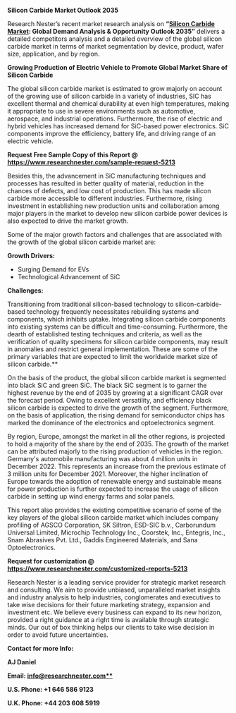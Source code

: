 ﻿**Silicon Carbide Market Outlook 2035**

Research Nester’s recent market research analysis on **“[Silicon Carbide Market](https://www.researchnester.com/reports/silicon-carbide-market/5213): Global Demand Analysis & Opportunity Outlook 2035”** delivers a detailed competitors analysis and a detailed overview of the global silicon carbide market in terms of market segmentation by device, product, wafer size, application, and by region. 

**Growing Production of Electric Vehicle to Promote Global Market Share of Silicon Carbide** 

The global silicon carbide market is estimated to grow majorly on account of the growing use of silicon carbide in a variety of industries, SIC has excellent thermal and chemical durability at even high temperatures, making it appropriate to use in severe environments such as automotive, aerospace, and industrial operations. Furthermore, the rise of electric and hybrid vehicles has increased demand for SiC-based power electronics. SiC components improve the efficiency, battery life, and driving range of an electric vehicle.

**Request Free Sample Copy of this Report @ <https://www.researchnester.com/sample-request-5213>**  

Besides this, the advancement in SiC manufacturing techniques and processes has resulted in better quality of material, reduction in the chances of defects, and low cost of production. This has made silicon carbide more accessible to different industries. Furthermore, rising investment in establishing new production units and collaboration among major players in the market to develop new silicon carbide power devices is also expected to drive the market growth.

Some of the major growth factors and challenges that are associated with the growth of the global silicon carbide market are:

**Growth Drivers:**

- Surging Demand for EVs
- Technological Advancement of SiC

**Challenges:**

Transitioning from traditional silicon-based technology to silicon-carbide-based technology frequently necessitates rebuilding systems and components, which inhibits uptake. Integrating silicon carbide components into existing systems can be difficult and time-consuming. Furthermore, the dearth of established testing techniques and criteria, as well as the verification of quality specimens for silicon carbide components, may result in anomalies and restrict general implementation. These are some of the primary variables that are expected to limit the worldwide market size of silicon carbide.**  

On the basis of the product, the global silicon carbide market is segmented into black SiC and green SiC. The black SiC segment is to garner the highest revenue by the end of 2035 by growing at a significant CAGR over the forecast period. Owing to excellent versatility, and efficiency black silicon carbide is expected to drive the growth of the segment. Furthermore, on the basis of application, the rising demand for semiconductor chips has marked the dominance of the electronics and optoelectronics segment. 

By region, Europe, amongst the market in all the other regions, is projected to hold a majority of the share by the end of 2035. The growth of the market can be attributed majorly to the rising production of vehicles in the region. Germany's automobile manufacturing was about 4 million units in December 2022. This represents an increase from the previous estimate of 3 million units for December 2021. Moreover, the higher inclination of Europe towards the adoption of renewable energy and sustainable means for power production is further expected to increase the usage of silicon carbide in setting up wind energy farms and solar panels. 

This report also provides the existing competitive scenario of some of the key players of the global silicon carbide market which includes company profiling of AGSCO Corporation, SK Siltron, ESD-SIC b.v., Carborundum Universal Limited, Microchip Technology Inc., Coorstek, Inc., Entegris, Inc., Snam Abrasives Pvt. Ltd., Gaddis Engineered Materials, and Sana Optoelectronics.

**Request for customization @ <https://www.researchnester.com/customized-reports-5213>**   

Research Nester is a leading service provider for strategic market research and consulting. We aim to provide unbiased, unparalleled market insights and industry analysis to help industries, conglomerates and executives to take wise decisions for their future marketing strategy, expansion and investment etc. We believe every business can expand to its new horizon, provided a right guidance at a right time is available through strategic minds. Our out of box thinking helps our clients to take wise decision in order to avoid future uncertainties.

**Contact for more Info:**

**AJ Daniel**

**Email: [info@researchnester.com**](mailto:info@researchnester.com)**

**U.S. Phone: +1 646 586 9123** 

**U.K. Phone: +44 203 608 5919**
